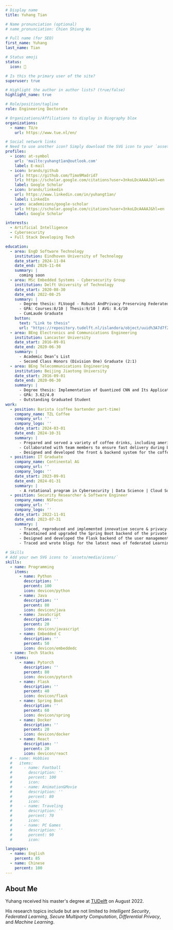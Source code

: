 ```yaml
---
# Display name
title: Yuhang Tian

# Name pronunciation (optional)
# name_pronunciation: Chien Shiung Wu

# Full name (for SEO)
first_name: Yuhang
last_name: Tian

# Status emoji
status:
  icon: 🔋

# Is this the primary user of the site?
superuser: true

# Highlight the author in author lists? (true/false)
highlight_name: true

# Role/position/tagline
role: Engineering Doctorate

# Organizations/Affiliations to display in Biography blox
organizations:
  - name: TU/e
    url: https://www.tue.nl/en/

# Social network links
# Need to use another icon? Simply download the SVG icon to your `assets/media/icons/` folder.
profiles:
  - icon: at-symbol
    url: 'mailto:yuhangt1an@outlook.com'
    label: E-mail
  - icon: brands/github
    url: https://github.com/Timo9Madrid7
    lrl: https://scholar.google.com/citations?user=3nkoLDcAAAAJ&hl=en
    label: Google Scholar
  - icon: brands/linkedin
    url: https://www.linkedin.com/in/yuhangt1an/
    label: LinkedIn
  - icon: academicons/google-scholar
    url: https://scholar.google.com/citations?user=3nkoLDcAAAAJ&hl=en
    label: Google Scholar

interests:
  - Artificial Intelligence
  - Cybersecurity
  - Full Stack Developing Tech

education:
  - area: EngD Software Technology
    institution: Eindhoven University of Technology 
    date_start: 2024-11-04
    date_end: 2026-11-04
    summary: |
      coming soon
  - area: MSc Embedded Systems - Cybersecurity Group
    institution: Delft University of Technology
    date_start: 2020-08-30
    date_end: 2022-08-25
    summary: |
      - Degree thesis: FLVoogd ‑ Robust AndPrivacy Preserving Federated Learning
      - GPA: Courses:8/10 | Thesis:9/10 | AVG: 8.4/10
      - CumLaude Graduate
    button:
      text: "Link to thesis"
      url: "https://repository.tudelft.nl/islandora/object/uuid%3A7d7f279c-61b9-4739-b03c-637f065d460d?collection=education"
  - area: BEng Electronics and Communications Engineering
    institution: Lancaster University
    date_start: 2016-09-01
    date_end: 2020-06-30
    summary: |
      - Academic Dean’s List
      - Second Class Honors (Division One) Graduate (2:1)
  - area: BEng Telecommunications Engineering
    institution: Beijing Jiaotong University
    date_start: 2016-09-01
    date_end: 2020-06-30
    summary: |
      - Degree thesis: Implementation of Quantized CNN and Its Application
      - GPA: 3.62/4.0
      - Outstanding Graduated Student
work:
  - position: Barista (coffee bartender part-time)
    company_name: TZL Coffee
    company_url: ''
    company_logo: ''
    date_start: 2024-03-01
    date_end: 2024-10-31
    summary: |
      - Prepared and served a variety of coffee drinks, including americano-based beverages, teas, and smoothies
      - Collaborated with team members to ensure fast delivery during busy hours
      - Designed and developed the front & backend system for the coffee shop
  - position: IT Graduate
    company_name: Continental AG
    company_url: ''
    company_logo: ''
    date_start: 2023-09-01
    date_end: 2024-01-31
    summary: |
      - A rotational program in Cybersecurity | Data Science | Cloud Solutions | IT Architecture
  - position: Security Researcher & Software Engineer
    company_name: NSFocus
    company_url: ''
    company_logo: ''
    date_start: 2022-11-01
    date_end: 2023-07-31
    summary: |
      - Traced, reproduced and implemented innovative secure & privacy‑preserving techniques into the private computing platform
      - Maintained and upgraded the Spring Boot backend of the private computing platform
      - Designed and developed the Flask backend of the user management system
      - Traced and wrote blogs for the latest news of federated Learning algorithm

# Skills
# Add your own SVG icons to `assets/media/icons/`
skills:
  - name: Programming
    items:
      - name: Python
        description: ''
        percent: 100
        icon: devicon/python
      - name: Java
        description: ''
        percent: 80
        icon: devicon/java
      - name: JavaScript
        description: ''
        percent: 20
        icon: devicon/javascript
      - name: Embedded C
        description: ''
        percent: 50
        icon: devicon/embeddedc
  - name: Tech Stacks
    items:
      - name: Pytorch
        description: ''
        percent: 80
        icon: devicon/pytorch
      - name: Flask
        description: ''
        percent: 40
        icon: devicon/flask 
      - name: Spring Boot
        description: ''
        percent: 60
        icon: devicon/spring
      - name: Docker
        description: ''
        percent: 20
        icon: devicon/docker
      - name: React
        description: ''
        percent: 20
        icon: devicon/react
  # - name: Hobbies
  #   items:
  #     - name: Football
  #       description: ''
  #       percent: 100
  #       icon:
  #     - name: Animation&Movie
  #       description: ''
  #       percent: 80
  #       icon:
  #     - name: Traveling
  #       description: ''
  #       percent: 70
  #       icon:
  #     - name: PC Games
  #       description: ''
  #       percent: 90
  #       icon:

languages:
  - name: English
    percent: 85
  - name: Chinese
    percent: 100
---
```


## About Me

Yuhang received his master's degree at [TUDelft](https://www.tudelft.nl/en/) on August 2022.

His research topics include but are not limited to *Intelligent Security*, *Federated Learning*, *Secure Multiparty Computation*, *Differential Privacy*, and *Machine Learning*.
